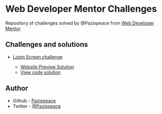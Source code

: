 # Web Developer Mentor Challenges

Repository of challenges solved by @Pazispeace from [Web Developer Mentor](https://webdevelopermentor.com/)

## Challenges and solutions

- [Login Screen challenge](https://webdevelopermentor.com/challenges/login-screen/center)

  - [Website Preview Solution](https://Pazispeace.github.io/WebDeveloper-Challenges/login-screen)
  - [View code solution](https://github.com/Pazispeace/WebDeveloper-Challenges/tree/gh-pages/login-screen)

## Author

- Github - [Pazispeace](https://github.com/Pazispeace)
- Twitter - [@Pazispeace](https://www.twitter.com/pazispeace)
